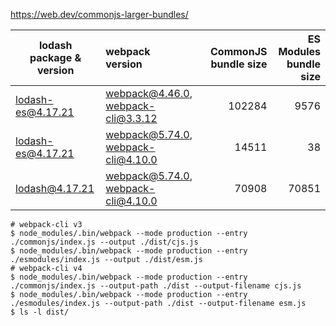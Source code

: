 https://web.dev/commonjs-larger-bundles/


| lodash<br>package & version | webpack<br>version                 | CommonJS<br>bundle size | ES Modules<br>bundle size |
|-----------------------------|:-----------------------------------|------------------------:|--------------------------:|
| lodash-es@4.17.21           | webpack@4.46.0, webpack-cli@3.3.12 |                  102284 |                      9576 |
| lodash-es@4.17.21           | webpack@5.74.0, webpack-cli@4.10.0 |                   14511 |                        38 |
| lodash@4.17.21              | webpack@5.74.0, webpack-cli@4.10.0 |                   70908 |                     70851 |
```shell
# webpack-cli v3
$ node_modules/.bin/webpack --mode production --entry ./commonjs/index.js --output ./dist/cjs.js
$ node_modules/.bin/webpack --mode production --entry ./esmodules/index.js --output ./dist/esm.js
# webpack-cli v4
$ node_modules/.bin/webpack --mode production --entry ./commonjs/index.js --output-path ./dist --output-filename cjs.js
$ node_modules/.bin/webpack --mode production --entry ./esmodules/index.js --output-path ./dist --output-filename esm.js
$ ls -l dist/
```
